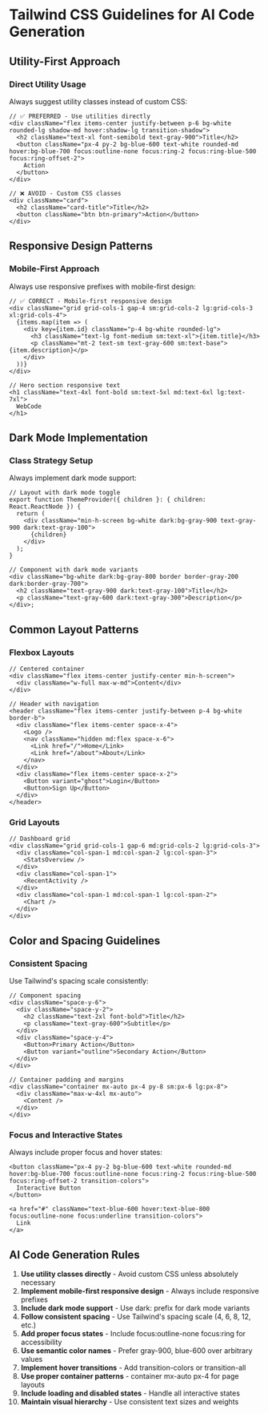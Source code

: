 # Tailwind CSS Guidelines for AI Code Generation

## Utility-First Approach

### Direct Utility Usage

Always suggest utility classes instead of custom CSS:

```tsx
// ✅ PREFERRED - Use utilities directly
<div className="flex items-center justify-between p-6 bg-white rounded-lg shadow-md hover:shadow-lg transition-shadow">
  <h2 className="text-xl font-semibold text-gray-900">Title</h2>
  <button className="px-4 py-2 bg-blue-600 text-white rounded-md hover:bg-blue-700 focus:outline-none focus:ring-2 focus:ring-blue-500 focus:ring-offset-2">
    Action
  </button>
</div>

// ❌ AVOID - Custom CSS classes
<div className="card">
  <h2 className="card-title">Title</h2>
  <button className="btn btn-primary">Action</button>
</div>
```

## Responsive Design Patterns

### Mobile-First Approach

Always use responsive prefixes with mobile-first design:

```tsx
// ✅ CORRECT - Mobile-first responsive design
<div className="grid grid-cols-1 gap-4 sm:grid-cols-2 lg:grid-cols-3 xl:grid-cols-4">
  {items.map(item => (
    <div key={item.id} className="p-4 bg-white rounded-lg">
      <h3 className="text-lg font-medium sm:text-xl">{item.title}</h3>
      <p className="mt-2 text-sm text-gray-600 sm:text-base">{item.description}</p>
    </div>
  ))}
</div>

// Hero section responsive text
<h1 className="text-4xl font-bold sm:text-5xl md:text-6xl lg:text-7xl">
  WebCode
</h1>
```

## Dark Mode Implementation

### Class Strategy Setup

Always implement dark mode support:

```tsx
// Layout with dark mode toggle
export function ThemeProvider({ children }: { children: React.ReactNode }) {
  return (
    <div className="min-h-screen bg-white dark:bg-gray-900 text-gray-900 dark:text-gray-100">
      {children}
    </div>
  );
}

// Component with dark mode variants
<div className="bg-white dark:bg-gray-800 border border-gray-200 dark:border-gray-700">
  <h2 className="text-gray-900 dark:text-gray-100">Title</h2>
  <p className="text-gray-600 dark:text-gray-300">Description</p>
</div>;
```

## Common Layout Patterns

### Flexbox Layouts

```tsx
// Centered container
<div className="flex items-center justify-center min-h-screen">
  <div className="w-full max-w-md">Content</div>
</div>

// Header with navigation
<header className="flex items-center justify-between p-4 bg-white border-b">
  <div className="flex items-center space-x-4">
    <Logo />
    <nav className="hidden md:flex space-x-6">
      <Link href="/">Home</Link>
      <Link href="/about">About</Link>
    </nav>
  </div>
  <div className="flex items-center space-x-2">
    <Button variant="ghost">Login</Button>
    <Button>Sign Up</Button>
  </div>
</header>
```

### Grid Layouts

```tsx
// Dashboard grid
<div className="grid grid-cols-1 gap-6 md:grid-cols-2 lg:grid-cols-3">
  <div className="col-span-1 md:col-span-2 lg:col-span-3">
    <StatsOverview />
  </div>
  <div className="col-span-1">
    <RecentActivity />
  </div>
  <div className="col-span-1 md:col-span-1 lg:col-span-2">
    <Chart />
  </div>
</div>
```

## Color and Spacing Guidelines

### Consistent Spacing

Use Tailwind's spacing scale consistently:

```tsx
// Component spacing
<div className="space-y-6">
  <div className="space-y-2">
    <h2 className="text-2xl font-bold">Title</h2>
    <p className="text-gray-600">Subtitle</p>
  </div>
  <div className="space-y-4">
    <Button>Primary Action</Button>
    <Button variant="outline">Secondary Action</Button>
  </div>
</div>

// Container padding and margins
<div className="container mx-auto px-4 py-8 sm:px-6 lg:px-8">
  <div className="max-w-4xl mx-auto">
    <Content />
  </div>
</div>
```

### Focus and Interactive States

Always include proper focus and hover states:

```tsx
<button className="px-4 py-2 bg-blue-600 text-white rounded-md hover:bg-blue-700 focus:outline-none focus:ring-2 focus:ring-blue-500 focus:ring-offset-2 transition-colors">
  Interactive Button
</button>

<a href="#" className="text-blue-600 hover:text-blue-800 focus:outline-none focus:underline transition-colors">
  Link
</a>
```

## AI Code Generation Rules

1. **Use utility classes directly** - Avoid custom CSS unless absolutely necessary
2. **Implement mobile-first responsive design** - Always include responsive prefixes
3. **Include dark mode support** - Use dark: prefix for dark mode variants
4. **Follow consistent spacing** - Use Tailwind's spacing scale (4, 6, 8, 12, etc.)
5. **Add proper focus states** - Include focus:outline-none focus:ring for accessibility
6. **Use semantic color names** - Prefer gray-900, blue-600 over arbitrary values
7. **Implement hover transitions** - Add transition-colors or transition-all
8. **Use proper container patterns** - container mx-auto px-4 for page layouts
9. **Include loading and disabled states** - Handle all interactive states
10. **Maintain visual hierarchy** - Use consistent text sizes and weights
